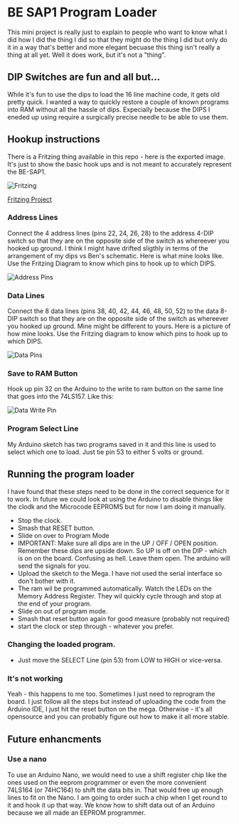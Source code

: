 # BE SAP1 Program Loader

This mini project is really just to explain to people who want to know what I did how I did the thing I did so that they might do the thing I did but only do it in a way that's better and more elegant becuase this thing isn't really a thing at all yet.  Well it does work, but it's not a "thing".

## DIP Switches are fun and all but...

While it's fun to use the dips to load the 16 line machine code, it gets old pretty quick. I wanted a way to quickly restore a couple of known programs into RAM without all the hassle of dips.  Expecially because the DIPS I eneded up using require a surgically precise needle to be able to use them.

## Hookup instructions

There is a Fritzing thing available in this repo - here is the exported image.  It's just to show the basic hook ups and is not meant to accurately represent the BE-SAP1.

![Fritzing](BE-SAP-1-ArduinoMegaProgramLoader_bb.png)

[Fritzing Project](BE-SAP-1-ArduinoMegaProgramLoader.fzz)

### Address Lines

Connect the 4 address lines (pins 22, 24, 26, 28) to the address 4-DIP switch so that they are on the opposite side of the switch as whereever you hooked up ground.  I think I might have drifted sligthly in terms of the arrangement of my dips vs Ben's schematic.  Here is what mine looks like.  Use the Fritzing Diagram to know which pins to hook up to which DIPS.

![Address Pins](address_pins.jpg)

### Data Lines

Connect the 8 data lines (pins 38, 40, 42, 44, 46, 48, 50, 52) to the data 8-DIP switch so that they are on the opposite side of the switch as whereever you hooked up ground.  Mine might be different to yours.  Here is a picture of how mine looks.  Use the Fritzing diagram to know which pins to hook up to which DIPS.

![Data Pins](data_pins.jpg)

### Save to RAM Button

Hook up pin 32 on the Arduino to the write to ram button on the same line that goes into the 74LS157.  Like this:

![Data Write Pin](data_write_pin.jpg)

### Program Select Line

My Arduino sketch has two programs saved in it and this line is used to select which one to load.  Just tie pin 53 to either 5 volts or ground.

## Running the program loader

I have found that these steps need to be done in the correct sequence for it to work.  In future we could look at using the Arduino to disable things like the clodk and the Microcode EEPROMS but for now I am doing it manually.

* Stop the clock.
* Smash that RESET button.
* Slide on over to Program Mode
* IMPORTANT: Make sure all dips are in the UP / OFF / OPEN position.  Remember these dips are upside down. So UP is off on the DIP - which is on on the board.  Confusing as hell.  Leave them open.  The arduino will send the signals for you.
* Upload the sketch to the Mega.  I have not used the serial interface so don't bother with it.
* The ram wil be programmed automatically.  Watch the LEDs on the Memory Address Register.  They wil quickly cycle through and stop at the end of your program.
* Slide on out of program mode.
* Smash that reset button again for good measure (probably not required)
* start the clock or step through - whatever you prefer.

### Changing the loaded program.

* Just move the SELECT Line (pin 53) from LOW to HIGH or vice-versa.

### It's not working

Yeah - this happens to me too.  Sometimes I just need to reprogram the board.  I just follow all the steps but instead of uploading the code from the Arduino IDE, I just hit the reset button on the mega.  Otherwise - it's all opensource and you can probably figure out how to make it all more stable.

## Future enhancments

### Use a nano

To use an Arduino Nano, we would need to use a shift register chip like the ones used on the eeprom programmer or even the more convenient 74LS164 (or 74HC164) to shift the data bits in.  That would free up enough lines to fit on the Nano.  I am going to order such a chip when I get round to it and hook it up that way.  We know how to shift data out of an Arduino because we all made an EEPROM programmer.

